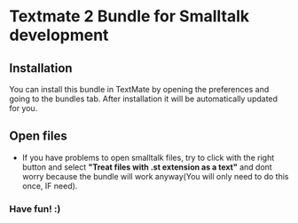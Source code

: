 # Textmate 2 Bundle for Smalltalk development

## Installation

You can install this bundle in TextMate by opening the preferences and going to the bundles tab. After installation it will be automatically updated for you.

## Open files

* If you have problems to open smalltalk files, try to click with the right button and select **"Treat files with .st extension as a text"** and dont worry because the bundle will work anyway(You will only need to do this once, IF need).

### Have fun! :)